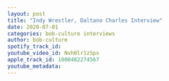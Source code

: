 ```yaml
---
layout: post
title: "Indy Wrestler, Daltano Charles Interview"
date: 2020-07-01
categories: bob-culture interviews
author: bob-culture
spotify_track_id: 
youtube_video_id: Nvh0lr1zSps
apple_track_id: 1000482274567
youtube_metadata: 
---
```

